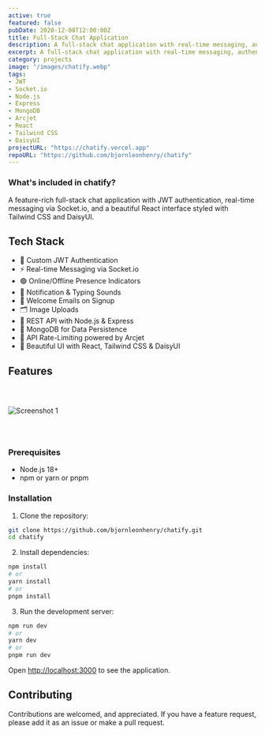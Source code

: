 ```yaml
---
active: true
featured: false
pubDate: 2020-12-08T12:00:00Z
title: Full-Stack Chat Application
description: A full-stack chat application with real-time messaging, authentication, and modern UI components.
excerpt: A full-stack chat application with real-time messaging, authentication, and modern UI components.
category: projects
image: "/images/chatify.webp"
tags:
- JWT
- Socket.io
- Node.js
- Express
- MongoDB
- Arcjet
- React
- Tailwind CSS
- DaisyUI
projectURL: "https://chatify.vercel.app"
repoURL: "https://github.com/bjornleonhenry/chatify"
---
```


### What's included in chatify?

A feature-rich full-stack chat application with JWT authentication, real-time messaging via Socket.io, and a beautiful React interface styled with Tailwind CSS and DaisyUI.

## Tech Stack

- 🔐 Custom JWT Authentication
- ⚡ Real-time Messaging via Socket.io
- 🟢 Online/Offline Presence Indicators
- 🔔 Notification & Typing Sounds
- 📨 Welcome Emails on Signup
- 🗂️ Image Uploads
- 🧰 REST API with Node.js & Express
- 🧱 MongoDB for Data Persistence
- 🚦 API Rate-Limiting powered by Arcjet
- 🎨 Beautiful UI with React, Tailwind CSS & DaisyUI

## Features

### &nbsp;

![Screenshot 1](/images/chatify-1.webp)

### &nbsp;

### Prerequisites

- Node.js 18+
- npm or yarn or pnpm

### Installation

1. Clone the repository:
```bash
git clone https://github.com/bjornleonhenry/chatify.git
cd chatify
```

2. Install dependencies:
```bash
npm install
# or
yarn install
# or
pnpm install
```

3. Run the development server:
```bash
npm run dev
# or
yarn dev
# or
pnpm run dev
```

Open [http://localhost:3000](http://localhost:3000) to see the application.

## Contributing

Contributions are welcomed, and appreciated. If you have a feature request, please add it as an issue or make a pull request.
